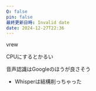 ```yaml
---
Q: false
pin: false
最終更新日時: Invalid date
date: 2024-12-27T22:36
---
```

vrew

CPUにするとかるい

音声認識はGoogleのほうが良さそう

- Whisperは結構削っちゃった